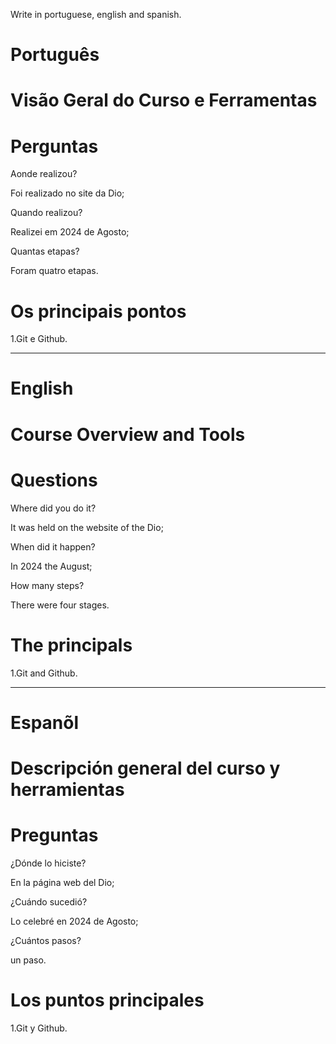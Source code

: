 Write in portuguese, english and spanish.

#  Português

# Visão Geral do Curso e Ferramentas


# Perguntas

Aonde realizou?

Foi realizado no site da Dio;

Quando realizou?

Realizei em 2024 de Agosto;

Quantas etapas?

Foram quatro etapas.

# Os principais pontos

1.Git e Github.


--------------------------------------------------------------------------------------------------------------------------------

# English

#  Course Overview and Tools


# Questions

Where did you do it?

It was held on the website of the Dio; 

When did it happen?

In 2024 the August;

How many steps?

There were four stages.

# The principals

1.Git and Github.


--------------------------------------------------------------------------------------------------------------------------------

# Espanõl

#  Descripción general del curso y herramientas

# Preguntas

¿Dónde lo hiciste?

En la página web del Dio;

¿Cuándo sucedió?

Lo celebré en 2024 de Agosto;

¿Cuántos pasos?

un paso.

# Los puntos principales

1.Git y Github.



